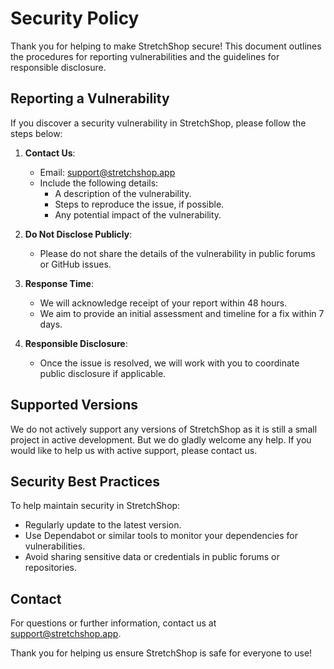 # Security Policy

Thank you for helping to make StretchShop secure! This document outlines the procedures for reporting vulnerabilities and the guidelines for responsible disclosure.

## Reporting a Vulnerability

If you discover a security vulnerability in StretchShop, please follow the steps below:

1. **Contact Us**:

   - Email: [support@stretchshop.app](mailto:support@stretchshop.app)
   - Include the following details:
     - A description of the vulnerability.
     - Steps to reproduce the issue, if possible.
     - Any potential impact of the vulnerability.

2. **Do Not Disclose Publicly**:

   - Please do not share the details of the vulnerability in public forums or GitHub issues.

3. **Response Time**:

   - We will acknowledge receipt of your report within 48 hours.
   - We aim to provide an initial assessment and timeline for a fix within 7 days.

4. **Responsible Disclosure**:

   - Once the issue is resolved, we will work with you to coordinate public disclosure if applicable.

## Supported Versions

We do not actively support any versions of StretchShop as it is still a small project in active development. But we do gladly welcome any help. If you would like to help us with active support, please contact us.

## Security Best Practices

To help maintain security in StretchShop:

- Regularly update to the latest version.
- Use Dependabot or similar tools to monitor your dependencies for vulnerabilities.
- Avoid sharing sensitive data or credentials in public forums or repositories.

## Contact

For questions or further information, contact us at [support@stretchshop.app](mailto:support@stretchshop.app).

Thank you for helping us ensure StretchShop is safe for everyone to use!
